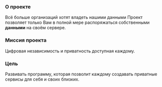 ### О проекте

Всё больше организаций хотят владеть нашими данными
Проект позволяет только Вам в полной мере распоряжаться собственными **данными** на своём сервере.

### Миссия проекта

Цифровая независимость и приватность доступная каждому.

### Цель

Развивать программу, которая позволит каждому создавать приватные сервисы для себя и своих близких.
